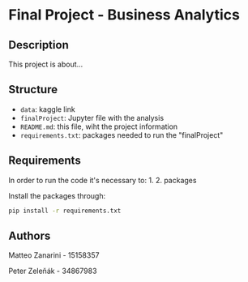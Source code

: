# Final Project - Business Analytics 

## Description
This project is about...

## Structure
- `data`: kaggle link
- `finalProject`: Jupyter file with the analysis
- `README.md`: this file, wiht the project information
- `requirements.txt`: packages needed to run the "finalProject"

## Requirements
In order to run the code it's necessary to:
1. 
2. packages

Install the packages through:
```bash
pip install -r requirements.txt
```

## Authors
Matteo Zanarini - 15158357

Peter Zeleňák - 34867983